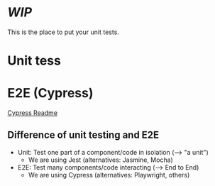 # *WIP*

This is the place to put your unit tests.

# Unit tess

# E2E (Cypress)
[Cypress Readme](/cypress/README.md)

## Difference of unit testing and E2E
- Unit: Test one part of a component/code in isolation (--> "a unit")
  - We are using Jest (alternatives: Jasmine, Mocha)
- E2E: Test many components/code interacting (--> End to End)
  - We are using Cypress (alternatives: Playwright, others)